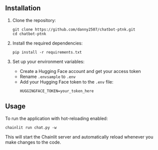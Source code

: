 ## Installation

1. Clone the repository:
   ```
   git clone https://github.com/danny2507/chatbot-ptnk.git
   cd chatbot-ptnk
   ```

2. Install the required dependencies:
   ```
   pip install -r requirements.txt
   ```

3. Set up your environment variables:
   - Create a Hugging Face account and get your access token
   - Rename `.envsample` to `.env`
   - Add your Hugging Face token to the `.env` file:
     ```
     HUGGINGFACE_TOKEN=your_token_here
     ```

## Usage

To run the application with hot-reloading enabled:

```
chainlit run chat.py -w
```

This will start the Chainlit server and automatically reload whenever you make changes to the code.